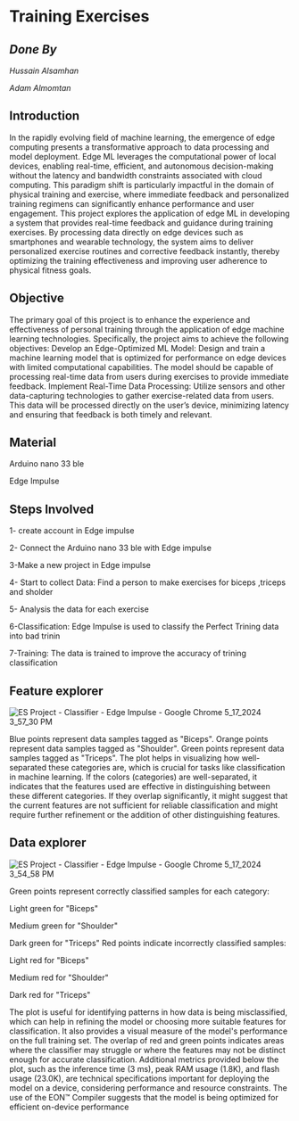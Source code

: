  # Training Exercises 

## _Done By_ 
_Hussain Alsamhan_


_Adam Almomtan_


## Introduction

In the rapidly evolving field of machine learning, the emergence of edge computing presents a transformative approach to data processing and model deployment. Edge ML leverages the computational power of local devices, enabling real-time, efficient, and autonomous decision-making without the latency and bandwidth constraints associated with cloud computing. This paradigm shift is particularly impactful in the domain of physical training and exercise, where immediate feedback and personalized training regimens can significantly enhance performance and user engagement.
This project explores the application of edge ML in developing a system that provides real-time feedback and guidance during training exercises. By processing data directly on edge devices such as smartphones and wearable technology, the system aims to deliver personalized exercise routines and corrective feedback instantly, thereby optimizing the training effectiveness and improving user adherence to physical fitness goals. 
 

## Objective

The primary goal of this project is to enhance the experience and effectiveness of personal training through the application of edge machine learning technologies. Specifically, the project aims to achieve the following objectives:
Develop an Edge-Optimized ML Model: Design and train a machine learning model that is optimized for performance on edge devices with limited computational capabilities. The model should be capable of processing real-time data from users during exercises to provide immediate feedback.
Implement Real-Time Data Processing: Utilize sensors and other data-capturing technologies to gather exercise-related data from users. This data will be processed directly on the user’s device, minimizing latency and ensuring that feedback is both timely and relevant.


## Material

Arduino nano 33 ble

Edge Impulse 


## Steps Involved

1- create account in Edge impulse 

2- Connect the Arduino nano 33 ble with Edge impulse 

 3-Make a new project in Edge impulse 

 4- Start to collect Data: Find a person to make exercises for biceps ,triceps and sholder 

 5- Analysis the data for each exercise 

 6-Classification: Edge Impulse is used to classify the Perfect Trining  data  into bad trinin

 7-Training: The data is trained to improve the accuracy of trining classification


## Feature explorer 

![ES Project - Classifier - Edge Impulse - Google Chrome 5_17_2024 3_57_30 PM](https://github.com/hussaina90/image-/assets/170102178/9eabc221-099c-45c0-b6d5-953569ab2a9a)

Blue points represent data samples tagged as "Biceps".
Orange points represent data samples tagged as "Shoulder".
Green points represent data samples tagged as "Triceps".
The plot helps in visualizing how well-separated these categories are, which is crucial for tasks like classification in machine learning. If the colors (categories) are well-separated, it indicates that the features used are effective in distinguishing between these different categories. If they overlap significantly, it might suggest that the current features are not sufficient for reliable classification and might require further refinement or the addition of other distinguishing features.


## Data explorer 

![ES Project - Classifier - Edge Impulse - Google Chrome 5_17_2024 3_54_58 PM](https://github.com/hussaina90/ii/assets/170102178/86a53c85-d0f6-4ff1-a00b-9542fb7b5780)

Green points represent correctly classified samples for each category:

Light green for "Biceps"

Medium green for "Shoulder"

Dark green for "Triceps"
Red points indicate incorrectly classified samples:

Light red for "Biceps"

Medium red for "Shoulder"

Dark red for "Triceps"

The plot is useful for identifying patterns in how data is being misclassified, which can help in refining the model or choosing more suitable features for classification. It also provides a visual measure of the model's performance on the full training set. The overlap of red and green points indicates areas where the classifier may struggle or where the features may not be distinct enough for accurate classification.
Additional metrics provided below the plot, such as the inference time (3 ms), peak RAM usage (1.8K), and flash usage (23.0K), are technical specifications important for deploying the model on a device, considering performance and resource constraints. The use of the EON™ Compiler suggests that the model is being optimized for efficient on-device performance
